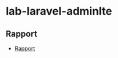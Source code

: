 # lab-laravel-adminlte



## Rapport 

- [Rapport](https://labs-web.github.io/lab-laravel-adminlte/)
